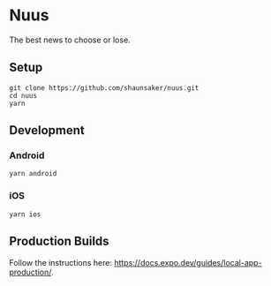 # Nuus

The best news to choose or lose.

## Setup

```
git clone https://github.com/shaunsaker/nuus.git
cd nuus
yarn
```

## Development

### Android

```
yarn android
```

### iOS

```
yarn ios
```

## Production Builds

Follow the instructions here: https://docs.expo.dev/guides/local-app-production/.
